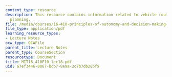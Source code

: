 ```yaml
---
content_type: resource
description: This resource contains information related to vehicle routing and motion
  planning.
file: /media/courses/16-410-principles-of-autonomy-and-decision-making-fall-2010/67ef34460067bdb78e9a2c7b7db28bf5_MIT16_410F10_lec18.pdf
file_type: application/pdf
learning_resource_types:
- Lecture Notes
ocw_type: OCWFile
parent_title: Lecture Notes
parent_type: CourseSection
resourcetype: Document
title: MIT16_410F10_lec18.pdf
uid: 67ef3446-0067-bdb7-8e9a-2c7b7db28bf5
---
```

